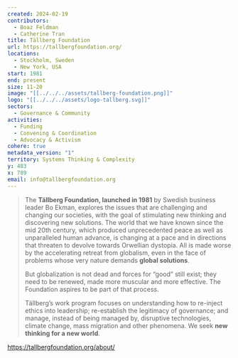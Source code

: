 ```yaml
---
created: 2024-02-19
contributors:
  - Boaz Feldman
  - Catherine Tran
title: Tällberg Foundation
url: https://tallbergfoundation.org/
locations:
  - Stockholm, Sweden
  - New York, USA
start: 1981
end: present
size: 11-20
image: "[[../../../assets/tallberg-foundation.png]]"
logo: "[[../../../assets/logo-tallberg.svg]]"
sectors:
  - Governance & Community
activities:
  - Funding
  - Convening & Coordination
  - Advocacy & Activism
cohere: true
metadata_version: "1"
territory: Systems Thinking & Complexity
y: 483
x: 789
email: info@tallbergfoundation.org
---
```

>The **Tällberg Foundation, launched in 1981** by Swedish business leader Bo Ekman, explores the issues that are challenging and changing our societies, with the goal of stimulating new thinking and discovering new solutions. The world that we have known since the mid 20th century, which produced unprecedented peace as well as unparalleled human advance, is changing at a pace and in directions that threaten to devolve towards Orwellian dystopia. All is made worse by the accelerating retreat from globalism, even in the face of problems whose very nature demands **global solutions**.
>
>But globalization is not dead and forces for “good” still exist; they need to be renewed, made more muscular and more effective. The Foundation aspires to be part of that process.
>
>Tällberg’s work program focuses on understanding how to re-inject ethics into leadership; re-establish the legitimacy of governance; and manage, instead of being managed by, disruptive technologies, climate change, mass migration and other phenomena. We seek **new thinking for a new world**.

https://tallbergfoundation.org/about/











